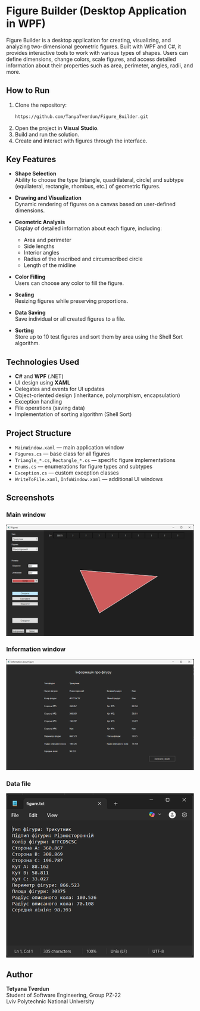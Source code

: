 # Figure Builder (Desktop Application in WPF)
Figure Builder is a desktop application for creating, visualizing, and analyzing two-dimensional geometric figures. Built with WPF and C#, it provides interactive tools to work with various types of shapes. Users can define dimensions, change colors, scale figures, and access detailed information about their properties such as area, perimeter, angles, radii, and more.

## How to Run

1. Clone the repository:
   ```bash
   https://github.com/TanyaTverdun/Figure_Builder.git
   ```
2. Open the project in **Visual Studio**.
3. Build and run the solution.
4. Create and interact with figures through the interface.

## Key Features

- **Shape Selection**  
  Ability to choose the type (triangle, quadrilateral, circle) and subtype (equilateral, rectangle, rhombus, etc.) of geometric figures.

- **Drawing and Visualization**  
  Dynamic rendering of figures on a canvas based on user-defined dimensions.

- **Geometric Analysis**  
  Display of detailed information about each figure, including:
  - Area and perimeter
  - Side lengths
  - Interior angles
  - Radius of the inscribed and circumscribed circle
  - Length of the midline

- **Color Filling**  
  Users can choose any color to fill the figure.

- **Scaling**  
  Resizing figures while preserving proportions.

- **Data Saving**  
  Save individual or all created figures to a file.

- **Sorting**  
  Store up to 10 test figures and sort them by area using the Shell Sort algorithm.

## Technologies Used

- **C#** and **WPF** (.NET)
- UI design using **XAML**
- Delegates and events for UI updates
- Object-oriented design (inheritance, polymorphism, encapsulation)
- Exception handling
- File operations (saving data)
- Implementation of sorting algorithm (Shell Sort)

## Project Structure

- `MainWindow.xaml` — main application window
- `Figures.cs` — base class for all figures
- `Triangle_*.cs`, `Rectangle_*.cs` — specific figure implementations
- `Enums.cs` — enumerations for figure types and subtypes
- `Exception.cs` — custom exception classes
- `WriteToFile.xaml`, `InfoWindow.xaml` — additional UI windows

## Screenshots

### Main window

![Main window](img_readme/main_window.png)

### Information window

![information window](img_readme/info_window.png)

### Data file

![data file](img_readme/data_file.png)

## Author

**Tetyana Tverdun**  
Student of Software Engineering, Group PZ-22  
Lviv Polytechnic National University
